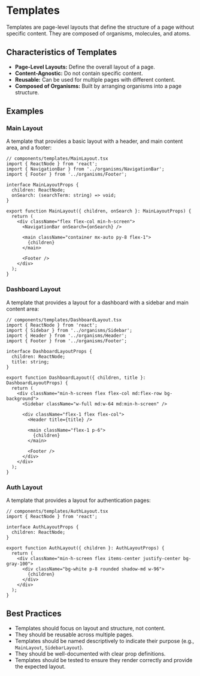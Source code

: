 # Templates

Templates are page-level layouts that define the structure of a page without specific content. They are composed of organisms, molecules, and atoms.

## Characteristics of Templates

*   **Page-Level Layouts:** Define the overall layout of a page.
*   **Content-Agnostic:** Do not contain specific content.
*   **Reusable:** Can be used for multiple pages with different content.
*   **Composed of Organisms:** Built by arranging organisms into a page structure.

## Examples

### Main Layout

A template that provides a basic layout with a header, and main content area, and a footer:

```tsx
// components/templates/MainLayout.tsx
import { ReactNode } from 'react';
import { NavigationBar } from '../organisms/NavigationBar';
import { Footer } from '../organisms/Footer';

interface MainLayoutProps {
  children: ReactNode;
  onSearch: (searchTerm: string) => void;
}

export function MainLayout({ children, onSearch }: MainLayoutProps) {
  return (
    <div className="flex flex-col min-h-screen">
      <NavigationBar onSearch={onSearch} />

      <main className="container mx-auto py-8 flex-1">
        {children}
      </main>

      <Footer />
    </div>
  );
}
```

### Dashboard Layout

A template that provides a layout for a dashboard with a sidebar and main content area:

```tsx
// components/templates/DashboardLayout.tsx
import { ReactNode } from 'react';
import { Sidebar } from '../organisms/Sidebar';
import { Header } from '../organisms/Header';
import { Footer } from '../organisms/Footer';

interface DashboardLayoutProps {
  children: ReactNode;
  title: string;
}

export function DashboardLayout({ children, title }: DashboardLayoutProps) {
  return (
    <div className="min-h-screen flex flex-col md:flex-row bg-background">
      <Sidebar className="w-full md:w-64 md:min-h-screen" />

      <div className="flex-1 flex flex-col">
        <Header title={title} />

        <main className="flex-1 p-6">
          {children}
        </main>

        <Footer />
      </div>
    </div>
  );
}
```

### Auth Layout

A template that provides a layout for authentication pages:

```tsx
// components/templates/AuthLayout.tsx
import { ReactNode } from 'react';

interface AuthLayoutProps {
  children: ReactNode;
}

export function AuthLayout({ children }: AuthLayoutProps) {
  return (
    <div className="min-h-screen flex items-center justify-center bg-gray-100">
      <div className="bg-white p-8 rounded shadow-md w-96">
        {children}
      </div>
    </div>
  );
}
```

## Best Practices

- Templates should focus on layout and structure, not content.
- They should be reusable across multiple pages.
- Templates should be named descriptively to indicate their purpose (e.g., `MainLayout`, `SidebarLayout`).
- They should be well-documented with clear prop definitions.
- Templates should be tested to ensure they render correctly and provide the expected layout.
```
